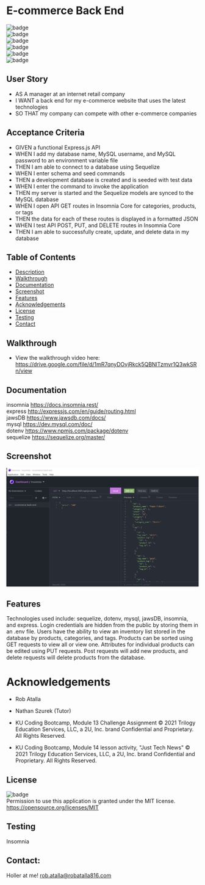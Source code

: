 # E-commerce Back End

  ![badge](https://img.shields.io/github/languages/top/ratalla816/ecommerce-back-end)
  <br> 
  ![badge](https://img.shields.io/github/languages/count/ratalla816/ecommerce-back-end)
  <br>
  ![badge](https://img.shields.io/github/issues/ratalla816/ecommerce-back-end)
  <br>
  ![badge](https://img.shields.io/github/issues-closed/ratalla816/ecommerce-back-end)
  <br>
  ![badge](https://img.shields.io/github/last-commit/ratalla816/ecommerce-back-end)
  <br>
  ![badge](https://img.shields.io/badge/license-MIT-important)

  
  ## User Story 

  * AS A manager at an internet retail company
  * I WANT a back end for my e-commerce website that uses the latest technologies
  * SO THAT my company can compete with other e-commerce companies

  ## Acceptance Criteria
  
  * GIVEN a functional Express.js API
  * WHEN I add my database name, MySQL username, and MySQL password to an environment variable file
  * THEN I am able to connect to a database using Sequelize
  * WHEN I enter schema and seed commands
  * THEN a development database is created and is seeded with test data
  * WHEN I enter the command to invoke the application
  * THEN my server is started and the Sequelize models are synced to the MySQL database
  * WHEN I open API GET routes in Insomnia Core for categories, products, or tags
  * THEN the data for each of these routes is displayed in a formatted JSON
  * WHEN I test API POST, PUT, and DELETE routes in Insomnia Core
  * THEN I am able to successfully create, update, and delete data in my database
   
  ## Table of Contents
  - [Description](#description)
  - [Walkthrough](#walkthrough)
  - [Documentation](#documentation)
  - [Screenshot](#screenshot)
  - [Features](#features)
  - [Acknowledgements](#acknowledgements)
  - [License](#license)
  - [Testing](#testing)
  - [Contact](#contact)

  ## Walkthrough

  * View the walkthrough video here: <https://drive.google.com/file/d/1mR7qnyDOvjRkck5QBNlTzmvr1Q3wkSRn/view>

  ## Documentation
  insomnia <https://docs.insomnia.rest/>
  <br>
  express <http://expressjs.com/en/guide/routing.html>
  <br>
  jawsDB <https://www.jawsdb.com/docs/>
  <br>
  mysql <https://dev.mysql.com/doc/>
  <br>
  dotenv <https://www.npmjs.com/package/dotenv>
  <br>
  sequelize <https://sequelize.org/master/>
  

 
  ## Screenshot
  ![Screenshot](github/images/screenshot.png)

  ## Features
  Technologies used include: sequelize, dotenv, mysql, jawsDB, insomnia, and express. 
  Login credentials are hidden from the public by storing them in an .env file. 
  Users have the ability to view an inventory list stored in the database by products, categories, and tags. 
  Products can be sorted using GET requests to view all or view one. Attributes for individual products can be edited using PUT requests. 
  Post requests will add new products, and delete requests will delete products from the database. 
  
  # Acknowledgements
  
  * Rob Atalla
  
  * Nathan Szurek (Tutor)
  
  * KU Coding Bootcamp, Module 13 Challenge Assignment © 2021 Trilogy Education Services, LLC, a 2U, Inc. brand Confidential and Proprietary.
  All Rights Reserved.

  * KU Coding Bootcamp, Module 14 lesson activity, "Just Tech News" © 2021 Trilogy Education Services, LLC, a 2U, Inc. brand Confidential and Proprietary.
  All Rights Reserved.
  
    
  ## License
  ![badge](https://img.shields.io/badge/license-MIT-important)
  <br>
  Permission to use this application is granted under the MIT license. <https://opensource.org/licenses/MIT>


  ## Testing
  Insomnia

  ## Contact:
  Holler at me! <a href="mailto:rob.atalla@robatalla816.com">rob.atalla@robatalla816.com</a>